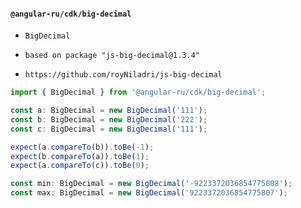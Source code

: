 #### `@angular-ru/cdk/big-decimal`

-   `BigDecimal`

-   `based on package "js-big-decimal@1.3.4"`
-   `https://github.com/royNiladri/js-big-decimal`

```typescript
import { BigDecimal } from '@angular-ru/cdk/big-decimal';

const a: BigDecimal = new BigDecimal('111');
const b: BigDecimal = new BigDecimal('222');
const c: BigDecimal = new BigDecimal('111');

expect(a.compareTo(b)).toBe(-1);
expect(b.compareTo(a)).toBe(1);
expect(a.compareTo(c)).toBe(0);

const min: BigDecimal = new BigDecimal('-9223372036854775808');
const max: BigDecimal = new BigDecimal('9223372036854775807');
```
